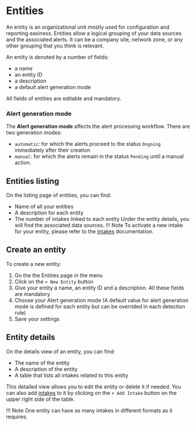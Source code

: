 # Entities
An entity is an organizational unit mostly used for configuration and reporting easiness. 
Entities allow a logical grouping of your data sources and the associated alerts. It can be a company site, network zone, or any other grouping that you think is relevant.

An entity is denoted by a number of fields:

- a name
- an entity ID
- a description
- a default alert generation mode

All fields of entities are editable and mandatory. 

### Alert generation mode
The **Alert generation mode** affects the alert processing workflow. There are two generation modes:

- `automatic`: for which the alerts proceed to the status `Ongoing` immediately after their creation
- `manual`: for which the alerts remain in the status `Pending` until a manual action.
 
## Entities listing
On the listing page of entities, you can find: 

- Name of all your entities
- A description for each entity
- The number of intakes linked to each entity
Under the entity details, you will find the associated data sources. 
!!! Note 
    To activate a new intake for your entity, please refer to the [intakes](https://docs.sekoia.io/operation_center/intakes/) documentation.

## Create an entity
To create a new entity: 

1. Go the the Entities page in the menu 
2. Click on the `+ New Entity` button 
3. Give your entity a name, an entity ID and a description. All these fields are mandatory
4. Choose your Alert generation mode (A default value for alert generation mode is defined for each entity but can be overrided in each detection rule)
5. Save your settings

## Entity details
On the details view of an entity, you can find: 

- The name of the entity
- A description of the entity
- A table that lists all intakes related to this entity

This detailed view allows you to edit the entity or delete it if needed. 
You can also add [intakes](https://docs.sekoia.io/operation_center/intakes/) to it by clicking on the `+ Add Intake` button on the upper right side of the table.  

!!! Note 
    One entity can have as many intakes in different formats as it requires.
